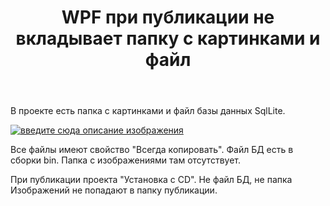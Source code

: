 ﻿---
title: "WPF при публикации не вкладывает папку с картинками и файл"
se.owner.user_id: 186143
se.owner.display_name: "blakcat"
se.owner.link: "https://ru.stackoverflow.com/users/186143/blakcat"
se.link: "https://ru.stackoverflow.com/questions/938187/wpf-%d0%bf%d1%80%d0%b8-%d0%bf%d1%83%d0%b1%d0%bb%d0%b8%d0%ba%d0%b0%d1%86%d0%b8%d0%b8-%d0%bd%d0%b5-%d0%b2%d0%ba%d0%bb%d0%b0%d0%b4%d1%8b%d0%b2%d0%b0%d0%b5%d1%82-%d0%bf%d0%b0%d0%bf%d0%ba%d1%83-%d1%81-%d0%ba%d0%b0%d1%80%d1%82%d0%b8%d0%bd%d0%ba%d0%b0%d0%bc%d0%b8-%d0%b8-%d1%84%d0%b0%d0%b9%d0%bb"
se.question_id: 938187
se.post_type: question
se.score: 1
---
<p>В проекте есть папка с картинками и файл базы данных SqlLite.</p>

<p><a href="https://i.stack.imgur.com/z2CE9.png" rel="nofollow noreferrer"><img src="https://i.stack.imgur.com/z2CE9.png" alt="введите сюда описание изображения"></a></p>

<p>Все файлы имеют свойство "Всегда копировать". Файл БД есть в сборки bin.  Папка с изображениями там отсутствует.</p>

<p>При публикации проекта "Установка с CD". Не файл БД, не папка Изображений не попадают в папку публикации.</p>
